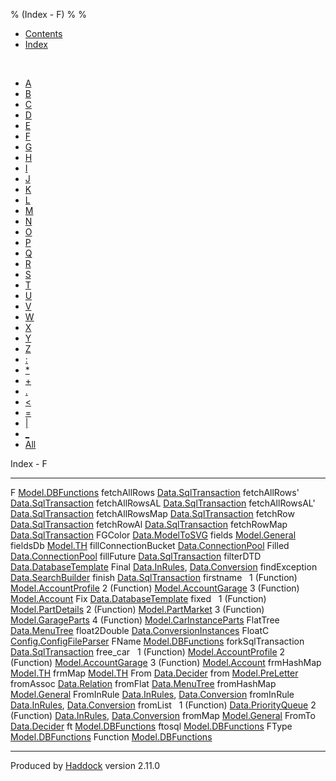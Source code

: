 % (Index - F)
% 
% 

-   [Contents](index.html)
-   [Index](doc-index.html)

 

-   [A](doc-index-A.html)
-   [B](doc-index-B.html)
-   [C](doc-index-C.html)
-   [D](doc-index-D.html)
-   [E](doc-index-E.html)
-   [F](doc-index-F.html)
-   [G](doc-index-G.html)
-   [H](doc-index-H.html)
-   [I](doc-index-I.html)
-   [J](doc-index-J.html)
-   [K](doc-index-K.html)
-   [L](doc-index-L.html)
-   [M](doc-index-M.html)
-   [N](doc-index-N.html)
-   [O](doc-index-O.html)
-   [P](doc-index-P.html)
-   [Q](doc-index-Q.html)
-   [R](doc-index-R.html)
-   [S](doc-index-S.html)
-   [T](doc-index-T.html)
-   [U](doc-index-U.html)
-   [V](doc-index-V.html)
-   [W](doc-index-W.html)
-   [X](doc-index-X.html)
-   [Y](doc-index-Y.html)
-   [Z](doc-index-Z.html)
-   [:](doc-index-58.html)
-   [\*](doc-index-42.html)
-   [+](doc-index-43.html)
-   [.](doc-index-46.html)
-   [\<](doc-index-60.html)
-   [=](doc-index-61.html)
-   [|](doc-index-124.html)
-   [\_](doc-index-95.html)
-   [All](doc-index-All.html)

Index - F

  ---------------------- ------------------------------------------------------------------------------------------------------
  F                      [Model.DBFunctions](Model-DBFunctions.html#v:F)
  fetchAllRows           [Data.SqlTransaction](Data-SqlTransaction.html#v:fetchAllRows)
  fetchAllRows'          [Data.SqlTransaction](Data-SqlTransaction.html#v:fetchAllRows-39-)
  fetchAllRowsAL         [Data.SqlTransaction](Data-SqlTransaction.html#v:fetchAllRowsAL)
  fetchAllRowsAL'        [Data.SqlTransaction](Data-SqlTransaction.html#v:fetchAllRowsAL-39-)
  fetchAllRowsMap        [Data.SqlTransaction](Data-SqlTransaction.html#v:fetchAllRowsMap)
  fetchRow               [Data.SqlTransaction](Data-SqlTransaction.html#v:fetchRow)
  fetchRowAl             [Data.SqlTransaction](Data-SqlTransaction.html#v:fetchRowAl)
  fetchRowMap            [Data.SqlTransaction](Data-SqlTransaction.html#v:fetchRowMap)
  FGColor                [Data.ModelToSVG](Data-ModelToSVG.html#v:FGColor)
  fields                 [Model.General](Model-General.html#v:fields)
  fieldsDb               [Model.TH](Model-TH.html#v:fieldsDb)
  fillConnectionBucket   [Data.ConnectionPool](Data-ConnectionPool.html#v:fillConnectionBucket)
  Filled                 [Data.ConnectionPool](Data-ConnectionPool.html#v:Filled)
  fillFuture             [Data.SqlTransaction](Data-SqlTransaction.html#v:fillFuture)
  filterDTD              [Data.DatabaseTemplate](Data-DatabaseTemplate.html#v:filterDTD)
  Final                  [Data.InRules](Data-InRules.html#v:Final), [Data.Conversion](Data-Conversion.html#v:Final)
  findException          [Data.SearchBuilder](Data-SearchBuilder.html#v:findException)
  finish                 [Data.SqlTransaction](Data-SqlTransaction.html#v:finish)
  firstname               
  1 (Function)           [Model.AccountProfile](Model-AccountProfile.html#v:firstname)
  2 (Function)           [Model.AccountGarage](Model-AccountGarage.html#v:firstname)
  3 (Function)           [Model.Account](Model-Account.html#v:firstname)
  Fix                    [Data.DatabaseTemplate](Data-DatabaseTemplate.html#v:Fix)
  fixed                   
  1 (Function)           [Model.PartDetails](Model-PartDetails.html#v:fixed)
  2 (Function)           [Model.PartMarket](Model-PartMarket.html#v:fixed)
  3 (Function)           [Model.GarageParts](Model-GarageParts.html#v:fixed)
  4 (Function)           [Model.CarInstanceParts](Model-CarInstanceParts.html#v:fixed)
  FlatTree               [Data.MenuTree](Data-MenuTree.html#t:FlatTree)
  float2Double           [Data.ConversionInstances](Data-ConversionInstances.html#v:float2Double)
  FloatC                 [Config.ConfigFileParser](Config-ConfigFileParser.html#v:FloatC)
  FName                  [Model.DBFunctions](Model-DBFunctions.html#t:FName)
  forkSqlTransaction     [Data.SqlTransaction](Data-SqlTransaction.html#v:forkSqlTransaction)
  free\_car               
  1 (Function)           [Model.AccountProfile](Model-AccountProfile.html#v:free_car)
  2 (Function)           [Model.AccountGarage](Model-AccountGarage.html#v:free_car)
  3 (Function)           [Model.Account](Model-Account.html#v:free_car)
  frmHashMap             [Model.TH](Model-TH.html#v:frmHashMap)
  frmMap                 [Model.TH](Model-TH.html#v:frmMap)
  From                   [Data.Decider](Data-Decider.html#v:From)
  from                   [Model.PreLetter](Model-PreLetter.html#v:from)
  fromAssoc              [Data.Relation](Data-Relation.html#v:fromAssoc)
  fromFlat               [Data.MenuTree](Data-MenuTree.html#v:fromFlat)
  fromHashMap            [Model.General](Model-General.html#v:fromHashMap)
  FromInRule             [Data.InRules](Data-InRules.html#t:FromInRule), [Data.Conversion](Data-Conversion.html#t:FromInRule)
  fromInRule             [Data.InRules](Data-InRules.html#v:fromInRule), [Data.Conversion](Data-Conversion.html#v:fromInRule)
  fromList                
  1 (Function)           [Data.PriorityQueue](Data-PriorityQueue.html#v:fromList)
  2 (Function)           [Data.InRules](Data-InRules.html#v:fromList), [Data.Conversion](Data-Conversion.html#v:fromList)
  fromMap                [Model.General](Model-General.html#v:fromMap)
  FromTo                 [Data.Decider](Data-Decider.html#v:FromTo)
  ft                     [Model.DBFunctions](Model-DBFunctions.html#v:ft)
  ftosql                 [Model.DBFunctions](Model-DBFunctions.html#v:ftosql)
  FType                  [Model.DBFunctions](Model-DBFunctions.html#t:FType)
  Function               [Model.DBFunctions](Model-DBFunctions.html#t:Function)
  ---------------------- ------------------------------------------------------------------------------------------------------

Produced by [Haddock](http://www.haskell.org/haddock/) version 2.11.0
